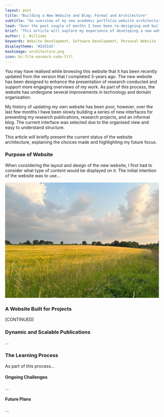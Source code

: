 ```yaml
---
layout: post
title: "Building a New Website and Blog: Format and Architecture"
subtitle: "An overview of my new academic portfolio website architecture, explaining the design considerations and organisation."
lead: "Over the past couple of months I have been re-designing and building a new online portfolio for my work. This article will explore my design choices and experience in developing jwilliams.science."
brief: "This article will explore my experience of developing a new website for use as my main portfolio of work. My previous website had been developed and not updated for roughly three years and the new website will support enhanced project and blog-based updates. This article shares a few thoughts about my experiences in designing the new online presence."
author: J. Williams
keywords: Website Development, Software Development, Personal Website
displaytheme: '#2d3142'
maskimage: architecture.png
icon: bi-file-earmark-code-fill
---
```

You may have realised while browsing this website that it has been recently updated from the version that I completed 3-years ago. The new website has been designed to enhance the presentation of research conducted and support more engaging overviews of my work. As part of this process, the website has undergone several improvements in technology and domain organisation.

My history of updating my own website has been poor, however, over the last few months I have been slowly building a series of new interfaces for presenting my research publications, research projects, and an informal blog. The current interface was selected due to the organised view and easy to understand structure.

This article will briefly present the current status of the website architecture, explaining the choices made and highlighting my future focus.

### Purpose of Website

When considering the layout and design of the new website, I first had to consider what type of content would be displayed on it. The initial intention of the website was to use...

![Demo image to check that everything is working.](images/blogbackground.jpg)

### A Website Built for Projects

[CONTINUED]

### Dynamic and Scalable Publications

...

### The Learning Process

As part of this process...

#### Ongoing Challenges

...

#### Future Plans

...
